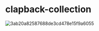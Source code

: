 # clapback-collection

![3ab20a82587688de3cd478e15f9a6055](https://github.com/user-attachments/assets/0bf58d36-fb76-4343-adde-76a71f3f3077)
